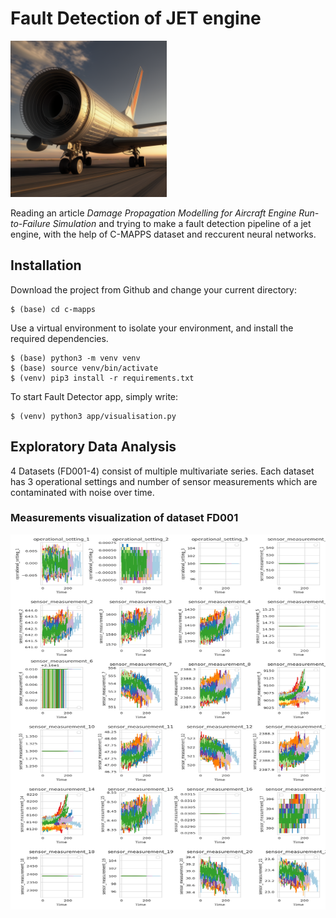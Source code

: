 # Fault Detection of JET engine
[<img src="app/assets/image.png" width="250"/>](app/assets/image.png) 

Reading an article *Damage Propagation Modelling for Aircraft Engine Run-to-Failure Simulation* and trying to make a fault detection pipeline of a jet engine, with the help of C-MAPPS dataset and reccurent neural networks.

## Installation
Download the project from Github and change your current directory:
```
$ (base) cd c-mapps
```
Use a virtual environment to isolate your environment, and install the required dependencies.
```
$ (base) python3 -m venv venv
$ (base) source venv/bin/activate
$ (venv) pip3 install -r requirements.txt
```

To start Fault Detector app, simply write:
```
$ (venv) python3 app/visualisation.py
```


## Exploratory Data Analysis
4 Datasets (FD001-4) consist of multiple multivariate series. Each dataset has 3 operational settings and number of sensor measurements which are contaminated with noise over time.

### Measurements visualization of dataset FD001

[<img src="app/assets/eda.png" width=100% height=600/>](app/assets/eda.png) 


